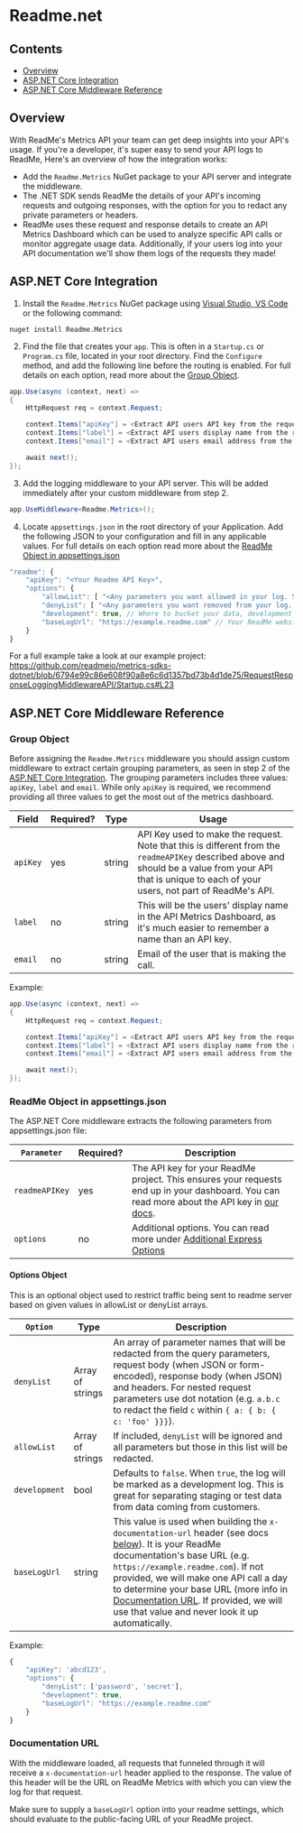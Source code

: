 # Readme.net

## Contents
- [Overview](#overview)
- [ASP.NET Core Integration](#aspnet-core-integration)
- [ASP.NET Core Middleware Reference](#aspnet-core-middleware-reference)

## Overview
With ReadMe's Metrics API your team can get deep insights into your API's usage. If you're a developer, it's super easy to send your API logs to ReadMe, Here's an overview of how the integration works:

- Add the `Readme.Metrics` NuGet package to your API server and integrate the middleware.
- The .NET SDK sends ReadMe the details of your API's incoming requests and outgoing responses, with the option for you to redact any private parameters or headers.
- ReadMe uses these request and response details to create an API Metrics Dashboard which can be used to analyze specific API calls or monitor aggregate usage data. Additionally, if your users log into your API documentation we'll show them logs of the requests they made!

## ASP.NET Core Integration

1. Install the `Readme.Metrics` NuGet package using [Visual Studio, VS Code](https://docs.microsoft.com/en-us/nuget/install-nuget-client-tools) or the following command:

```shell
nuget install Readme.Metrics
```

2. Find the file that creates your `app`. This is often in a `Startup.cs` or `Program.cs` file, located in your root directory. Find the `Configure` method, and add the following line before the routing is enabled. For full details on each option, read more about the [Group Object](#group-object).


```cs
app.Use(async (context, next) =>
{
    HttpRequest req = context.Request;

    context.Items["apiKey"] = <Extract API users API key from the request>
    context.Items["label"] = <Extract API users display name from the request>
    context.Items["email"] = <Extract API users email address from the request>

    await next();
});
```


3. Add the logging middleware to your API server. This will be added immediately after your custom middleware from step 2.

```cs
app.UseMiddleware<Readme.Metrics>();
```


4. Locate `appsettings.json` in the root directory of your Application. Add the following JSON to your configuration and fill in any applicable values. For full details on each option read more about the [ReadMe Object in appsettings.json](readme-object-in-appsettingsjson)

```javascript
"readme": {
    "apiKey": "<Your Readme API Key>",
    "options": {
        "allowList": [ "<Any parameters you want allowed in your log. See docs>" ],
        "denyList": [ "<Any parameters you want removed from your log. See docs>"],
        "development": true, // Where to bucket your data, development or production
        "baseLogUrl": "https://example.readme.com" // Your ReadMe website's base url
    }
}
```

For a full example take a look at our example project: https://github.com/readmeio/metrics-sdks-dotnet/blob/6794e99c86e608f90a8e6c6d1357bd73b4d1de75/RequestResponseLoggingMiddlewareAPI/Startup.cs#L23

## ASP.NET Core Middleware Reference
### Group Object
Before assigning the `Readme.Metrics` middleware you should assign custom middleware to extract certain grouping parameters, as seen in step 2 of the [ASP.NET Core Integration](aspnet-core-integration). The grouping parameters includes three values: `apiKey`, `label` and `email`. While only `apiKey` is required, we recommend providing all three values to get the most out of the metrics dashboard.

Field  | Required? | Type   | Usage
-------|-----------|--------|------------
`apiKey` | yes       | string | API Key used to make the request. Note that this is different from the `readmeAPIKey` described above and should be a value from your API that is unique to each of your users, not part of ReadMe's API.
`label`  | no        | string | This will be the users' display name in the API Metrics Dashboard, as it's much easier to remember a name than an API key.
`email`  | no        | string | Email of the user that is making the call.

Example:

```cs
app.Use(async (context, next) =>
{
    HttpRequest req = context.Request;

    context.Items["apiKey"] = <Extract API users API key from the request>
    context.Items["label"] = <Extract API users display name from the request>
    context.Items["email"] = <Extract API users email address from the request>

    await next();
});
```

### ReadMe Object in appsettings.json
The ASP.NET Core middleware extracts the following parameters from appsettings.json file:

`Parameter`    | Required? | Description
---------------|-----------|------------------
`readmeAPIKey` | yes       | The API key for your ReadMe project. This ensures your requests end up in your dashboard. You can read more about the API key in [our docs](https://docs.readme.com/reference/authentication).
`options`      | no        | Additional options. You can read more under [Additional Express Options](#additional-express-options)


#### Options Object
This is an optional object used to restrict traffic being sent to readme server based on given values in allowList or denyList arrays.

`Option`      | Type             | Description
------------|------------------|---------------
`denyList`         | Array of strings | An array of parameter names that will be redacted from the query parameters, request body (when JSON or form-encoded), response body (when JSON) and headers. For nested request parameters use dot notation (e.g. `a.b.c` to redact the field `c` within `{ a: { b: { c: 'foo' }}}`).
`allowList`        | Array of strings | If included, `denyList` will be ignored and all parameters but those in this list will be redacted.
`development`      | bool             | Defaults to `false`. When `true`, the log will be marked as a development log. This is great for separating staging or test data from data coming from customers.
`baseLogUrl`       | string           | This value is used when building the `x-documentation-url` header (see docs [below](#documentation-url)). It is your ReadMe documentation's base URL (e.g. `https://example.readme.com`). If not provided, we will make one API call a day to determine your base URL (more info in [Documentation URL](#documentation-url). If provided, we will use that value and never look it up automatically.

Example:
```javascript
{
    "apiKey": 'abcd123',
    "options": {
        "denyList": ['password', 'secret'],
        "development": true,
        "baseLogUrl": "https://example.readme.com"
    }
}
```

### Documentation URL
With the middleware loaded, all requests that funneled through it will receive a `x-documentation-url` header applied to the response. The value of this header will be the URL on ReadMe Metrics with which you can view the log for that request.

Make sure to supply a `baseLogUrl` option into your readme settings, which should evaluate to the public-facing URL of your ReadMe project.

